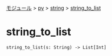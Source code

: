[モジュール](../../index.md) > [py](../index.md) > [string](./index.md) > [string_to_list]()

# string_to_list

```
string_to_list(s: String) -> List[Int]
```
